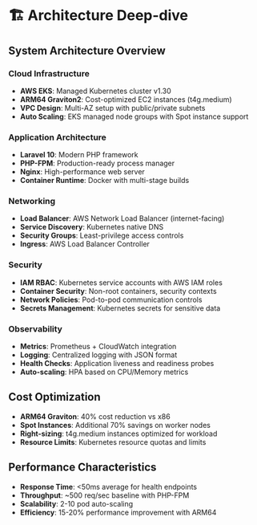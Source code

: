 # 🏗️ Architecture Deep-dive

## System Architecture Overview

### Cloud Infrastructure
- **AWS EKS**: Managed Kubernetes cluster v1.30
- **ARM64 Graviton2**: Cost-optimized EC2 instances (t4g.medium)
- **VPC Design**: Multi-AZ setup with public/private subnets
- **Auto Scaling**: EKS managed node groups with Spot instance support

### Application Architecture
- **Laravel 10**: Modern PHP framework
- **PHP-FPM**: Production-ready process manager
- **Nginx**: High-performance web server
- **Container Runtime**: Docker with multi-stage builds

### Networking
- **Load Balancer**: AWS Network Load Balancer (internet-facing)
- **Service Discovery**: Kubernetes native DNS
- **Security Groups**: Least-privilege access controls
- **Ingress**: AWS Load Balancer Controller

### Security
- **IAM RBAC**: Kubernetes service accounts with AWS IAM roles
- **Container Security**: Non-root containers, security contexts
- **Network Policies**: Pod-to-pod communication controls
- **Secrets Management**: Kubernetes secrets for sensitive data

### Observability
- **Metrics**: Prometheus + CloudWatch integration
- **Logging**: Centralized logging with JSON format
- **Health Checks**: Application liveness and readiness probes
- **Auto-scaling**: HPA based on CPU/Memory metrics

## Cost Optimization
- **ARM64 Graviton**: 40% cost reduction vs x86
- **Spot Instances**: Additional 70% savings on worker nodes
- **Right-sizing**: t4g.medium instances optimized for workload
- **Resource Limits**: Kubernetes resource quotas and limits

## Performance Characteristics
- **Response Time**: <50ms average for health endpoints
- **Throughput**: ~500 req/sec baseline with PHP-FPM
- **Scalability**: 2-10 pod auto-scaling
- **Efficiency**: 15-20% performance improvement with ARM64
